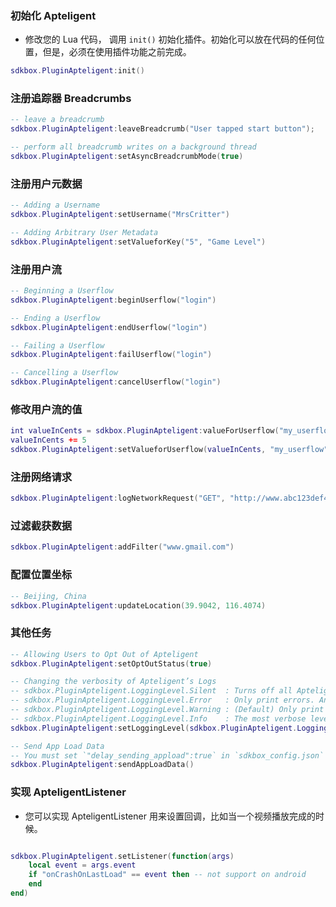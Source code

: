 ### 初始化 Apteligent
* 修改您的 Lua 代码， 调用 `init()` 初始化插件。初始化可以放在代码的任何位置，但是，必须在使用插件功能之前完成。
```lua
sdkbox.PluginApteligent:init()
```

### 注册追踪器 Breadcrumbs

```lua
-- leave a breadcrumb
sdkbox.PluginApteligent:leaveBreadcrumb("User tapped start button");

-- perform all breadcrumb writes on a background thread
sdkbox.PluginApteligent:setAsyncBreadcrumbMode(true)
```


### 注册用户元数据

```lua
-- Adding a Username
sdkbox.PluginApteligent:setUsername("MrsCritter")

-- Adding Arbitrary User Metadata
sdkbox.PluginApteligent:setValueforKey("5", "Game Level")
```


### 注册用户流

```lua
-- Beginning a Userflow
sdkbox.PluginApteligent:beginUserflow("login")

-- Ending a Userflow
sdkbox.PluginApteligent:endUserflow("login")

-- Failing a Userflow
sdkbox.PluginApteligent:failUserflow("login")

-- Cancelling a Userflow
sdkbox.PluginApteligent:cancelUserflow("login")
```

### 修改用户流的值
```lua
int valueInCents = sdkbox.PluginApteligent:valueForUserflow("my_userflow")
valueInCents += 5
sdkbox.PluginApteligent:setValueforUserflow(valueInCents, "my_userflow")

```

### 注册网络请求
```lua
sdkbox.PluginApteligent:logNetworkRequest("GET", "http://www.abc123def456.com", 2.0, 1000, 100, 200)
```


### 过滤截获数据
```lua
sdkbox.PluginApteligent:addFilter("www.gmail.com")
```

### 配置位置坐标
```lua
-- Beijing, China
sdkbox.PluginApteligent:updateLocation(39.9042, 116.4074)
```

### 其他任务
```lua
-- Allowing Users to Opt Out of Apteligent
sdkbox.PluginApteligent:setOptOutStatus(true)

-- Changing the verbosity of Apteligent’s Logs
-- sdkbox.PluginApteligent.LoggingLevel.Silent  : Turns off all Apteligent log messages
-- sdkbox.PluginApteligent.LoggingLevel.Error   : Only print errors. An error is an unexpected event that will result not capturing important data
-- sdkbox.PluginApteligent.LoggingLevel.Warning : (Default) Only print warnings. Currently warning messages are printed when calling Apteligent methods before initializing Apteligent.
-- sdkbox.PluginApteligent.LoggingLevel.Info    : The most verbose level of logging
sdkbox.PluginApteligent:setLoggingLevel(sdkbox.PluginApteligent.LoggingLevel.Info)

-- Send App Load Data
-- You must set `"delay_sending_appload":true` in `sdkbox_config.json` first
sdkbox.PluginApteligent:sendAppLoadData()
```

### 实现 ApteligentListener
* 您可以实现 ApteligentListener 用来设置回调，比如当一个视频播放完成的时候。
```lua

sdkbox.PluginApteligent.setListener(function(args)
    local event = args.event
    if "onCrashOnLastLoad" == event then -- not support on android
    end
end)

```
